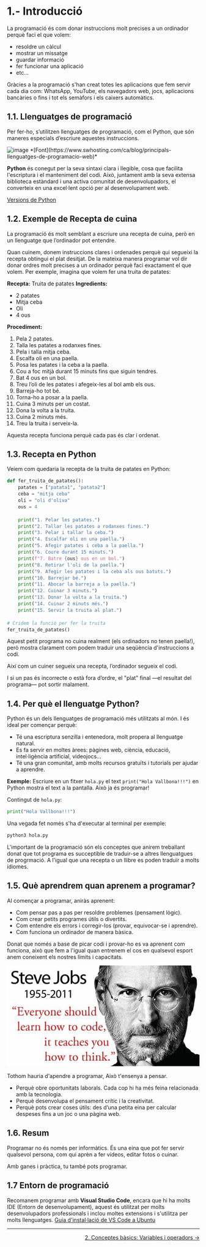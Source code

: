 # 1.- Introducció

La programació és com donar instruccions molt precises a un ordinador perquè faci el que volem: 
* resoldre un càlcul
* mostrar un missatge
* guardar informació
* fer funcionar una aplicació
* etc...

Gràcies a la programació s'han creat totes les aplicacions que fem servir cada dia com: WhatsApp, YouTube, els navegadors web, jocs, aplicacions bancàries o fins i tot els semàfors i els caixers automàtics.


## 1.1. Llenguatges de programació

Per fer-ho, s’utilitzen llenguatges de programació, com el Python, que són maneres especials d’escriure aquestes instruccions.

<img width="1200" height="627" alt="image" src="https://github.com/user-attachments/assets/82c11b08-a708-4211-b8fe-fb4fb1ccbed6" />
*[Font](https://www.swhosting.com/ca/blog/principals-llenguatges-de-programacio-web)*


**Python** és conegut per la seva sintaxi clara i llegible, cosa que facilita l'escriptura i el manteniment del codi. Això, juntament amb la seva extensa biblioteca estàndard i una activa comunitat de desenvolupadors, el converteix en una excel·lent opció per al desenvolupament web.

[Versions de Python](https://devguide.python.org/versions/ "Versions de Python")


## 1.2. Exemple de Recepta de cuina


La programació és molt semblant a escriure una recepta de cuina, però en un llenguatge que l’ordinador pot entendre.

Quan cuinem, donem instruccions clares i ordenades perquè qui segueixi la recepta obtingui el plat desitjat. De la mateixa manera programar vol dir donar ordres molt precises a un ordinador perquè faci exactament el que volem. Per exemple, imagina que volem fer una truita de patates:

**Recepta:** Truita de patates
**Ingredients:**
- 2 patates
- Mitja ceba
- Oli
- 4 ous

**Procediment:**
1. Pela 2 patates.
2. Talla les patates a rodanxes fines.
3. Pela i talla mitja ceba.
4. Escalfa oli en una paella.
5. Posa les patates i la ceba a la paella.
6. Cou a foc mitjà durant 15 minuts fins que siguin tendres.
7. Bat 4 ous en un bol.
8. Treu l’oli de les patates i afegeix-les al bol amb els ous.
9. Barreja-ho tot bé.
10. Torna-ho a posar a la paella.
11. Cuina 3 minuts per un costat.
12. Dona la volta a la truita.
13. Cuina 2 minuts més.
14. Treu la truita i serveix-la.
    
Aquesta recepta funciona perquè cada pas és clar i ordenat.


## 1.3. Recepta en Python

Veiem com quedaria la recepta de la truita de patates en Python:

```Python
def fer_truita_de_patates():
    patates = ["patata1", "patata2"]
    ceba = "mitja ceba"
    oli = "oli d'oliva"
    ous = 4

    print("1. Pelar les patates.")
    print("2. Tallar les patates a rodanxes fines.")
    print("3. Pelar i tallar la ceba.")
    print("4. Escalfar oli en una paella.")
    print("5. Afegir patates i ceba a la paella.")
    print("6. Coure durant 15 minuts.")
    print(f"7. Batre {ous} ous en un bol.")
    print("8. Retirar l'oli de la paella.")
    print("9. Afegir les patates i la ceba als ous batuts.")
    print("10. Barrejar bé.")
    print("11. Abocar la barreja a la paella.")
    print("12. Cuinar 3 minuts.")
    print("13. Donar la volta a la truita.")
    print("14. Cuinar 2 minuts més.")
    print("15. Servir la truita al plat.")

# Cridem la funció per fer la truita
fer_truita_de_patates()
```

Aquest petit programa no cuina realment (els ordinadors no tenen paella!), però mostra clarament com podem traduir una seqüència
d'instruccions a codi. 

Així com un cuiner segueix una recepta, l’ordinador segueix el codi.

I si un pas és incorrecte o està fora d’ordre, el "plat" final —el resultat del programa— pot sortir malament.


## 1.4. Per què el llenguatge Python?

Python és un dels llenguatges de programació més utilitzats al món. I és ideal per començar perquè:

* Té una escriptura senzilla i entenedora, molt propera al llenguatge natural.
* Es fa servir en moltes àrees: pàgines web, ciència, educació, intel·ligència artificial, videojocs...
* Té una gran comunitat, amb molts recursos gratuïts i tutorials per ajudar a aprendre.


**Exemple:** Escriure en un fitxer `hola.py` el text `print("Hola Vallbona!!!")` en Python mostra el text a la pantalla. Això ja és programar!

Contingut de `hola.py`:
```Python
print("Hola Vallbona!!!")
```

Una vegada fet només s'ha d'executar al terminal per exemple:
```bash
python3 hola.py
```


L'important de la programació són els conceptes que anirem treballant donat que tot programa es succeptible de traduir-se a altres llenguatgues de progrmació. A l'igual que una recepta o un llibre es poden traduïr a molts idiomes.



## 1.5. Què aprendrem quan aprenem a programar?

Al començar a programar, aniràs aprenent:

* Com pensar pas a pas per resoldre problemes (pensament lògic).
* Com crear petits programes útils o divertits.
* Com entendre els errors i corregir-los (provar, equivocar-se i aprendre).
* Com funciona un ordinador de manera bàsica.

Donat que només a base de picar codi i provar-ho es va aprenent com funciona, això que fem a l'igual quan entrenem el cos en qualsevol esport anem coneixent els nostres límits i capacitats.

![Steve Jobs](imatges/steve.png)

Tothom hauria d'apendre a programar, Això t'ensenya a pensar.

* Perquè obre oportunitats laborals. Cada cop hi ha més feina relacionada amb la tecnologia.
* Perquè desenvolupa el pensament crític i la creativitat.
* Perquè pots crear coses útils: des d’una petita eina per calcular despeses fins a un joc o una pàgina web.


## 1.6. Resum

Programar no és només per informàtics. És una eina que pot fer servir qualsevol persona, com qui aprèn a fer vídeos, editar fotos o cuinar. 

Amb ganes i pràctica, tu també pots programar.

## 1.7 Entorn de programació

Recomanem programar amb **Visual Studio Code**, encara que hi ha molts IDE (Entorn de desenvolupament), aquest és utilitzat per molts desenvolupadors professionals i inclou moltes extensions i s'utilitza per molts llenguatges.
[Guia d'instal·lació de VS Code a Ubuntu](/instal.md#vs-code)

---
<div style="text-align: right"><a href="/2-conceptes.md"> 2. Conceptes bàsics: Variables i operadors →</a> </div>